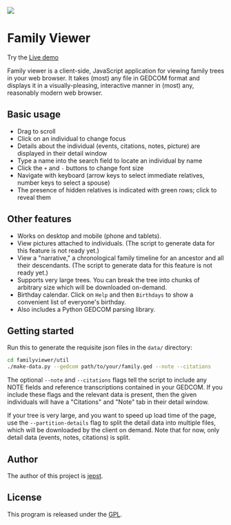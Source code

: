 ![](https://cloud.githubusercontent.com/assets/617498/14771795/bf1146d6-0a9d-11e6-8a5a-75d7e002beb4.png)


Family Viewer
=======================
Try the [Live demo](http://jepst.github.io/familyviewer/render.html)

Family viewer is a client-side, JavaScript application for viewing family trees in your web browser. It takes (most) any file in GEDCOM format and displays it in a visually-pleasing, interactive manner in (most) any, reasonably modern web browser.

## Basic usage

* Drag to scroll
* Click on an individual to change focus
* Details about the individual (events, citations, notes, picture) are displayed in their detail window
* Type a name into the search field to locate an individual by name
* Click the `+` and `-` buttons to change font size
* Navigate with keyboard (arrow keys to select immediate relatives, number keys to select a spouse)
* The presence of hidden relatives is indicated with green rows; click to reveal them

## Other features

* Works on desktop and mobile (phone and tablets).
* View pictures attached to individuals. (The script to generate data for this feature is not ready yet.)
* View a "narrative," a chronological family timeline for an ancestor and all their descendants. (The script to generate data for this feature is not ready yet.)
* Supports very large trees. You can break the tree into chunks of arbitrary size which will be downloaded on-demand.
* Birthday calendar. Click on `Help` and then `Birthdays` to show a convenient list of everyone's birthday.
* Also includes a Python GEDCOM parsing library.

## Getting started

Run this to generate the requisite json files in the `data/` directory:

```bash
cd familyviewer/util
./make-data.py --gedcom path/to/your/family.ged --note --citations
```

The optional `--note` and `--citations` flags tell the script to include any NOTE fields and reference transcriptions contained in your GEDCOM. If you include these flags and the relevant data is present, then the given individuals will have a "Citations" and "Note" tab in their detail window.

If your tree is very large, and you want to speed up load time of the page, use the `--partition-details` flag to split the detail data into multiple files, which will be downloaded by the client on demand. Note that for now, only detail data (events, notes, citations) is split.

## Author

The author of this project is [jepst](https://github.com/jepst/).

## License

This program is released under the [GPL](LICENSE).
